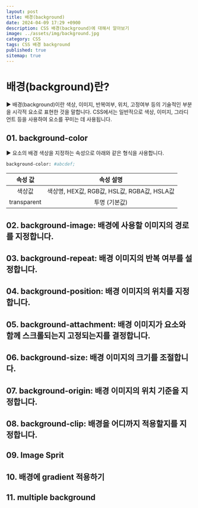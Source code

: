 ```yaml
---
layout: post
title: 배경(background)
date: 2024-04-09 17:29 +0900
description: CSS 배경(background)에 대해서 알아보기
image: ../assets/img/background.jpg
category: CSS
tags: CSS 배경 background
published: true
sitemap: true
---
```


# 배경(background)란?
▶ 배경(background)이란 색상, 이미지, 반복여부, 위치, 고정여부 등의 기술적인 부분을 시각적 요소로 표현한 것을 말합니다.
   CSS에서는 일반적으로 색상, 이미지, 그라디언트 등을 사용하여 요소를 꾸미는 데 사용됩니다.

## 01. background-color
▶ 요소의 배경 색상을 지정하는 속성으로 아래와 같은 형식을 사용합니다.

````bash
background-color: #abcdef;
````

|속성 값|속성 설명|
|:---:|:---:|
|색상값|색상명, HEX값, RGB값, HSL값, RGBA값, HSLA값|
|transparent|투명 (기본값)|

## 02. background-image: 배경에 사용할 이미지의 경로를 지정합니다.
## 03. background-repeat: 배경 이미지의 반복 여부를 설정합니다.
## 04. background-position: 배경 이미지의 위치를 지정합니다.
## 05. background-attachment: 배경 이미지가 요소와 함께 스크롤되는지 고정되는지를 결정합니다.
## 06. background-size: 배경 이미지의 크기를 조절합니다.
## 07. background-origin: 배경 이미지의 위치 기준을 지정합니다.
## 08. background-clip: 배경을 어디까지 적용할지를 지정합니다.
## 09. Image Sprit
## 10. 배경에 gradient 적용하기
## 11. multiple background